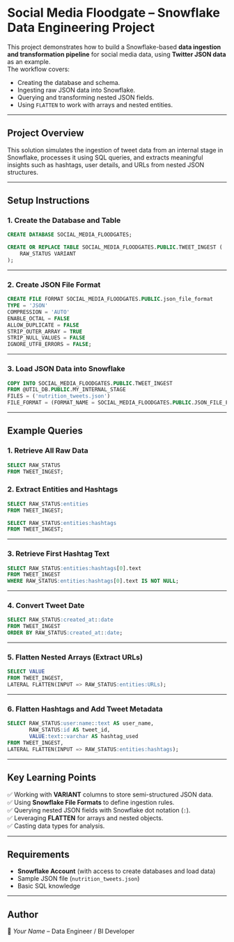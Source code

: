# **Social Media Floodgate – Snowflake Data Engineering Project**

This project demonstrates how to build a Snowflake-based **data ingestion and transformation pipeline** for social media data, using **Twitter JSON data** as an example.  
The workflow covers:  
- Creating the database and schema.  
- Ingesting raw JSON data into Snowflake.  
- Querying and transforming nested JSON fields.  
- Using `FLATTEN` to work with arrays and nested entities.  

---

## **Project Overview**  
This solution simulates the ingestion of tweet data from an internal stage in Snowflake, processes it using SQL queries, and extracts meaningful insights such as hashtags, user details, and URLs from nested JSON structures.  

---

## **Setup Instructions**  

### 1. Create the Database and Table  
```sql
CREATE DATABASE SOCIAL_MEDIA_FLOODGATES;

CREATE OR REPLACE TABLE SOCIAL_MEDIA_FLOODGATES.PUBLIC.TWEET_INGEST (
    RAW_STATUS VARIANT
);
```

---

### 2. Create JSON File Format  
```sql
CREATE FILE FORMAT SOCIAL_MEDIA_FLOODGATES.PUBLIC.json_file_format
TYPE = 'JSON'
COMPRESSION = 'AUTO'
ENABLE_OCTAL = FALSE
ALLOW_DUPLICATE = FALSE
STRIP_OUTER_ARRAY = TRUE
STRIP_NULL_VALUES = FALSE
IGNORE_UTF8_ERRORS = FALSE;
```

---

### 3. Load JSON Data into Snowflake  
```sql
COPY INTO SOCIAL_MEDIA_FLOODGATES.PUBLIC.TWEET_INGEST
FROM @UTIL_DB.PUBLIC.MY_INTERNAL_STAGE
FILES = ('nutrition_tweets.json')
FILE_FORMAT = (FORMAT_NAME = SOCIAL_MEDIA_FLOODGATES.PUBLIC.JSON_FILE_FORMAT);
```

---

## **Example Queries**  

### 1. Retrieve All Raw Data  
```sql
SELECT RAW_STATUS
FROM TWEET_INGEST;
```

### 2. Extract Entities and Hashtags  
```sql
SELECT RAW_STATUS:entities
FROM TWEET_INGEST;

SELECT RAW_STATUS:entities:hashtags
FROM TWEET_INGEST;
```

---

### 3. Retrieve First Hashtag Text  
```sql
SELECT RAW_STATUS:entities:hashtags[0].text
FROM TWEET_INGEST
WHERE RAW_STATUS:entities:hashtags[0].text IS NOT NULL;
```

---

### 4. Convert Tweet Date  
```sql
SELECT RAW_STATUS:created_at::date
FROM TWEET_INGEST
ORDER BY RAW_STATUS:created_at::date;
```

---

### 5. Flatten Nested Arrays (Extract URLs)  
```sql
SELECT VALUE
FROM TWEET_INGEST,
LATERAL FLATTEN(INPUT => RAW_STATUS:entities:URLs);
```

---

### 6. Flatten Hashtags and Add Tweet Metadata  
```sql
SELECT RAW_STATUS:user:name::text AS user_name,
       RAW_STATUS:id AS tweet_id,
       VALUE:text::varchar AS hashtag_used
FROM TWEET_INGEST,
LATERAL FLATTEN(INPUT => RAW_STATUS:entities:hashtags);
```

---

## **Key Learning Points**  
✅ Working with **VARIANT** columns to store semi-structured JSON data.  
✅ Using **Snowflake File Formats** to define ingestion rules.  
✅ Querying nested JSON fields with Snowflake dot notation (`:`).  
✅ Leveraging **FLATTEN** for arrays and nested objects.  
✅ Casting data types for analysis.  

---

## **Requirements**  
- **Snowflake Account** (with access to create databases and load data)  
- Sample JSON file (`nutrition_tweets.json`)  
- Basic SQL knowledge  

---

## **Author**  
👤 *Your Name* – Data Engineer / BI Developer  
